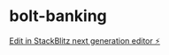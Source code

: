 # bolt-banking

[Edit in StackBlitz next generation editor ⚡️](https://stackblitz.com/~/github.com/PaulCertified/bolt-banking)